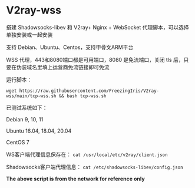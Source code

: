 # V2ray-wss

搭建 Shadowsocks-libev 和 V2ray+ Nginx + WebSocket 代理脚本，可以选择单独安装或一起安装

支持 Debian、Ubuntu、Centos，支持甲骨文ARM平台

WSS 代理，443和8080端口都是可用端口，8080 是免流端口，关闭 tls 后，只要在伪装域名里填上运营商免流链接即可免流

运行脚本：

`wget https://raw.githubusercontent.com/FreezingIris/V2ray-wss/main/tcp-wss.sh && bash tcp-wss.sh`

已测试系统如下：

Debian 9, 10, 11

Ubuntu 16.04, 18.04, 20.04

CentOS 7

WS客户端代理信息保存在：
`cat /usr/local/etc/v2ray/client.json`

Shadowsocks客户端代理信息：
`cat /etc/shadowsocks-libev/config.json`

**The above script is from the network for reference only**

